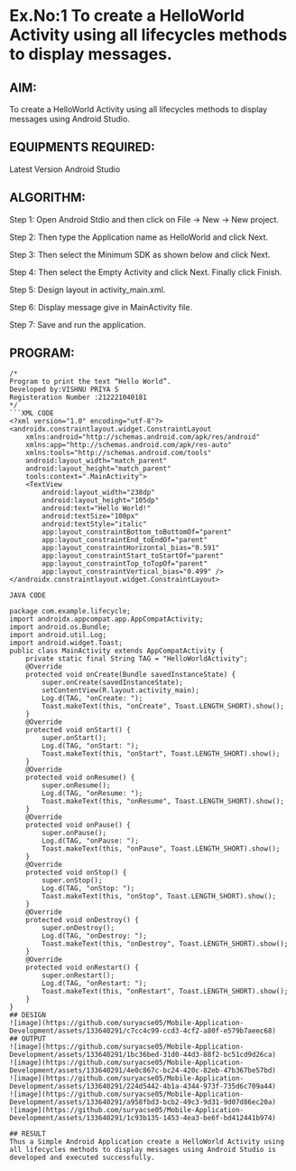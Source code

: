 # Ex.No:1 To create a HelloWorld Activity using all lifecycles methods to display messages.


## AIM:

To create a HelloWorld Activity using all lifecycles methods to display messages using Android Studio.

## EQUIPMENTS REQUIRED:

Latest Version Android Studio

## ALGORITHM:

Step 1: Open Android Stdio and then click on File -> New -> New project.

Step 2: Then type the Application name as HelloWorld and click Next. 

Step 3: Then select the Minimum SDK as shown below and click Next.

Step 4: Then select the Empty Activity and click Next. Finally click Finish.

Step 5: Design layout in activity_main.xml.

Step 6: Display message give in MainActivity file.

Step 7: Save and run the application.

## PROGRAM:
```
/*
Program to print the text “Hello World”.
Developed by:VISHNU PRIYA S
Registeration Number :212221040181
*/
```XML CODE
<?xml version="1.0" encoding="utf-8"?>
<androidx.constraintlayout.widget.ConstraintLayout
    xmlns:android="http://schemas.android.com/apk/res/android"
    xmlns:app="http://schemas.android.com/apk/res-auto"
    xmlns:tools="http://schemas.android.com/tools"
    android:layout_width="match_parent"
    android:layout_height="match_parent"
    tools:context=".MainActivity">
    <TextView
        android:layout_width="238dp"
        android:layout_height="105dp"
        android:text="Hello World!"
        android:textSize="100px"
        android:textStyle="italic"
        app:layout_constraintBottom_toBottomOf="parent"
        app:layout_constraintEnd_toEndOf="parent"
        app:layout_constraintHorizontal_bias="0.591"
        app:layout_constraintStart_toStartOf="parent"
        app:layout_constraintTop_toTopOf="parent"
        app:layout_constraintVertical_bias="0.499" />
</androidx.constraintlayout.widget.ConstraintLayout>

JAVA CODE

package com.example.lifecycle;
import androidx.appcompat.app.AppCompatActivity;
import android.os.Bundle;
import android.util.Log;
import android.widget.Toast;
public class MainActivity extends AppCompatActivity {
    private static final String TAG = "HelloWorldActivity";
    @Override
    protected void onCreate(Bundle savedInstanceState) {
        super.onCreate(savedInstanceState);
        setContentView(R.layout.activity_main);
        Log.d(TAG, "onCreate: ");
        Toast.makeText(this, "onCreate", Toast.LENGTH_SHORT).show();
    }
    @Override
    protected void onStart() {
        super.onStart();
        Log.d(TAG, "onStart: ");
        Toast.makeText(this, "onStart", Toast.LENGTH_SHORT).show();
    }
    @Override
    protected void onResume() {
        super.onResume();
        Log.d(TAG, "onResume: ");
        Toast.makeText(this, "onResume", Toast.LENGTH_SHORT).show();
    }
    @Override
    protected void onPause() {
        super.onPause();
        Log.d(TAG, "onPause: ");
        Toast.makeText(this, "onPause", Toast.LENGTH_SHORT).show();
    }
    @Override
    protected void onStop() {
        super.onStop();
        Log.d(TAG, "onStop: ");
        Toast.makeText(this, "onStop", Toast.LENGTH_SHORT).show();
    }
    @Override
    protected void onDestroy() {
        super.onDestroy();
        Log.d(TAG, "onDestroy: ");
        Toast.makeText(this, "onDestroy", Toast.LENGTH_SHORT).show();
    }
    @Override
    protected void onRestart() {
        super.onRestart();
        Log.d(TAG, "onRestart: ");
        Toast.makeText(this, "onRestart", Toast.LENGTH_SHORT).show();
    }
}
## DESIGN
![image](https://github.com/suryacse05/Mobile-Application-Development/assets/133640291/c7cc4c99-ccd3-4cf2-a80f-e579b7aeec68)
## OUTPUT
![image](https://github.com/suryacse05/Mobile-Application-Development/assets/133640291/1bc36bed-31d0-44d3-88f2-bc51cd9d26ca)
![image](https://github.com/suryacse05/Mobile-Application-Development/assets/133640291/4e0c867c-bc24-420c-82eb-47b367be57bd)
![image](https://github.com/suryacse05/Mobile-Application-Development/assets/133640291/224d5442-4b1a-4344-973f-735d6c709a44)
![image](https://github.com/suryacse05/Mobile-Application-Development/assets/133640291/a958fbd3-bcb2-49c3-9d31-9d07d86ec20a)
![image](https://github.com/suryacse05/Mobile-Application-Development/assets/133640291/1c93b135-1453-4ea3-be6f-bd412441b974)

## RESULT
Thus a Simple Android Application create a HelloWorld Activity using all lifecycles methods to display messages using Android Studio is developed and executed successfully.
